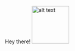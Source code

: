 Hey there!
<img src="https://media.tenor.com/images/30169e4a670daf12443df7d2dd140176/tenor.gif" alt="alt text" width="100px" height="100px">
